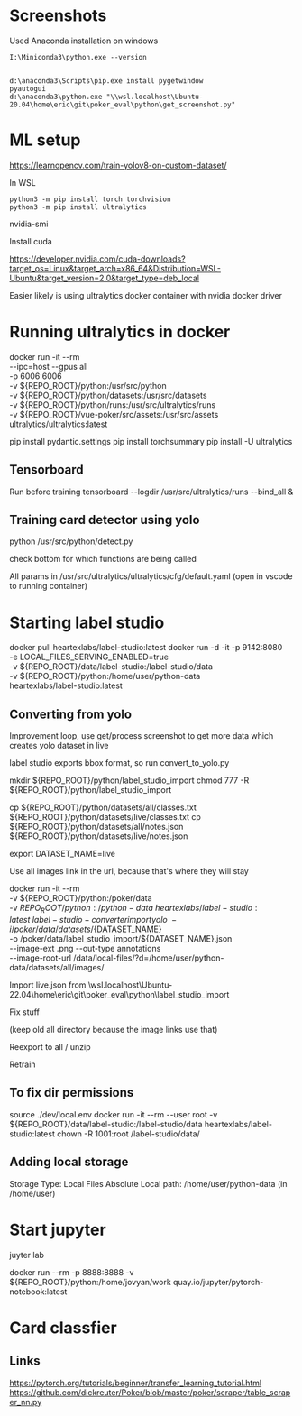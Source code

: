 # Screenshots 

Used Anaconda installation on windows

```
I:\Miniconda3\python.exe --version


d:\anaconda3\Scripts\pip.exe install pygetwindow
pyautogui
d:\anaconda3\python.exe "\\wsl.localhost\Ubuntu-20.04\home\eric\git\poker_eval\python\get_screenshot.py"
```

# ML setup

https://learnopencv.com/train-yolov8-on-custom-dataset/

In WSL

```
python3 -m pip install torch torchvision
python3 -m pip install ultralytics
```

nvidia-smi

Install cuda

https://developer.nvidia.com/cuda-downloads?target_os=Linux&target_arch=x86_64&Distribution=WSL-Ubuntu&target_version=2.0&target_type=deb_local

Easier likely is using ultralytics docker container with nvidia docker driver


# Running ultralytics in docker

docker run -it --rm  \
--ipc=host --gpus all \
-p 6006:6006 \
-v ${REPO_ROOT}/python:/usr/src/python \
-v ${REPO_ROOT}/python/datasets:/usr/src/datasets \
-v ${REPO_ROOT}/python/runs:/usr/src/ultralytics/runs \
-v ${REPO_ROOT}/vue-poker/src/assets:/usr/src/assets \
ultralytics/ultralytics:latest

pip install pydantic.settings
pip install torchsummary
pip install -U ultralytics

## Tensorboard 

Run before training
tensorboard --logdir /usr/src/ultralytics/runs --bind_all & 

## Training card detector using yolo

python /usr/src/python/detect.py

check bottom for which functions are being called

All params in /usr/src/ultralytics/ultralytics/cfg/default.yaml (open in vscode to running container)


# Starting label studio

docker pull heartexlabs/label-studio:latest
docker run -d -it -p 9142:8080 \
-e LOCAL_FILES_SERVING_ENABLED=true \
-v ${REPO_ROOT}/data/label-studio:/label-studio/data \
-v ${REPO_ROOT}/python:/home/user/python-data \
heartexlabs/label-studio:latest

## Converting from yolo

Improvement loop, use get/process screenshot to get more data
which creates yolo dataset in live

label studio exports bbox format, so
run convert_to_yolo.py

mkdir ${REPO_ROOT}/python/label_studio_import
chmod 777 -R ${REPO_ROOT}/python/label_studio_import

cp ${REPO_ROOT}/python/datasets/all/classes.txt ${REPO_ROOT}/python/datasets/live/classes.txt 
cp ${REPO_ROOT}/python/datasets/all/notes.json ${REPO_ROOT}/python/datasets/live/notes.json


export DATASET_NAME=live

Use all images link in the url, because that's where they will stay

docker run -it --rm \
-v ${REPO_ROOT}/python:/poker/data \
-v ${REPO_ROOT}/python:/python-data \
heartexlabs/label-studio:latest \
label-studio-converter import yolo \
-i /poker/data/datasets/${DATASET_NAME} \
-o /poker/data/label_studio_import/${DATASET_NAME}.json \
--image-ext .png --out-type annotations \
--image-root-url /data/local-files/?d=/home/user/python-data/datasets/all/images/

Import live.json from 
\\wsl.localhost\Ubuntu-22.04\home\eric\git\poker_eval\python\label_studio_import

Fix stuff

(keep old all directory because the image links use that)

Reexport to all / unzip

Retrain

## To fix dir permissions

source ./dev/local.env
docker run -it --rm --user root -v ${REPO_ROOT}/data/label-studio:/label-studio/data heartexlabs/label-studio:latest chown -R 1001:root /label-studio/data/

## Adding local storage

Storage Type: Local Files
Absolute Local path: /home/user/python-data  (in /home/user)

# Start jupyter

juyter lab

docker run --rm -p 8888:8888  -v ${REPO_ROOT}/python:/home/jovyan/work quay.io/jupyter/pytorch-notebook:latest


# Card classfier 

## Links

https://pytorch.org/tutorials/beginner/transfer_learning_tutorial.html
https://github.com/dickreuter/Poker/blob/master/poker/scraper/table_scraper_nn.py